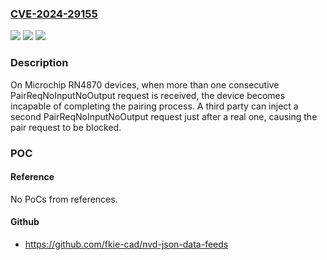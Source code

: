 ### [CVE-2024-29155](https://cve.mitre.org/cgi-bin/cvename.cgi?name=CVE-2024-29155)
![](https://img.shields.io/static/v1?label=Product&message=RN4870&color=blue)
![](https://img.shields.io/static/v1?label=Version&message=0%3C%201.44%20&color=brighgreen)
![](https://img.shields.io/static/v1?label=Vulnerability&message=CWE-20%20Improper%20Input%20Validation&color=brighgreen)

### Description

On Microchip RN4870 devices, when more than one consecutive PairReqNoInputNoOutput request is received, the device becomes incapable of completing the pairing process. A third party can inject a second PairReqNoInputNoOutput request just after a real one, causing the pair request to be blocked.

### POC

#### Reference
No PoCs from references.

#### Github
- https://github.com/fkie-cad/nvd-json-data-feeds

